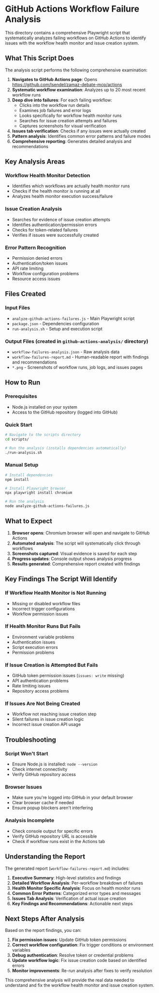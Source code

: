 # GitHub Actions Workflow Failure Analysis

This directory contains a comprehensive Playwright script that systematically analyzes failing workflows on GitHub Actions to identify issues with the workflow health monitor and issue creation system.

## What This Script Does

The analysis script performs the following comprehensive examination:

1. **Navigates to GitHub Actions page**: Opens https://github.com/lsendel/zamaz-debate-mcp/actions
2. **Systematic workflow examination**: Analyzes up to 20 most recent workflow runs
3. **Deep dive into failures**: For each failing workflow:
   - Clicks into the workflow run details
   - Examines job failures and error logs
   - Looks specifically for workflow health monitor runs
   - Searches for issue creation attempts and failures
   - Captures screenshots for visual verification
4. **Issues tab verification**: Checks if any issues were actually created
5. **Pattern analysis**: Identifies common error patterns and failure modes
6. **Comprehensive reporting**: Generates detailed analysis and recommendations

## Key Analysis Areas

### Workflow Health Monitor Detection
- Identifies which workflows are actually health monitor runs
- Checks if the health monitor is running at all
- Analyzes health monitor execution success/failure

### Issue Creation Analysis
- Searches for evidence of issue creation attempts
- Identifies authentication/permission errors
- Checks for token-related failures
- Verifies if issues were successfully created

### Error Pattern Recognition
- Permission denied errors
- Authentication/token issues
- API rate limiting
- Workflow configuration problems
- Resource access issues

## Files Created

### Input Files
- `analyze-github-actions-failures.js` - Main Playwright script
- `package.json` - Dependencies configuration
- `run-analysis.sh` - Setup and execution script

### Output Files (created in `github-actions-analysis/` directory)
- `workflow-failures-analysis.json` - Raw analysis data
- `workflow-failures-report.md` - Human-readable report with findings and recommendations
- `*.png` - Screenshots of workflow runs, job logs, and issues pages

## How to Run

### Prerequisites
- Node.js installed on your system
- Access to the GitHub repository (logged into GitHub)

### Quick Start
```bash
# Navigate to the scripts directory
cd scripts/

# Run the analysis (installs dependencies automatically)
./run-analysis.sh
```

### Manual Setup
```bash
# Install dependencies
npm install

# Install Playwright browser
npx playwright install chromium

# Run the analysis
node analyze-github-actions-failures.js
```

## What to Expect

1. **Browser opens**: Chromium browser will open and navigate to GitHub Actions
2. **Automated analysis**: The script will systematically click through workflows
3. **Screenshots captured**: Visual evidence is saved for each step
4. **Progress updates**: Console output shows analysis progress
5. **Results generated**: Comprehensive report created with findings

## Key Findings The Script Will Identify

### If Workflow Health Monitor is Not Running
- Missing or disabled workflow files
- Incorrect trigger configurations
- Workflow permission issues

### If Health Monitor Runs But Fails
- Environment variable problems
- Authentication issues
- Script execution errors
- Permission problems

### If Issue Creation is Attempted But Fails
- GitHub token permission issues (`issues: write` missing)
- API authentication problems
- Rate limiting issues
- Repository access problems

### If Issues Are Not Being Created
- Workflow not reaching issue creation step
- Silent failures in issue creation logic
- Incorrect issue creation API usage

## Troubleshooting

### Script Won't Start
- Ensure Node.js is installed: `node --version`
- Check internet connectivity
- Verify GitHub repository access

### Browser Issues
- Make sure you're logged into GitHub in your default browser
- Clear browser cache if needed
- Ensure popup blockers aren't interfering

### Analysis Incomplete
- Check console output for specific errors
- Verify GitHub repository URL is accessible
- Check if workflow runs exist in the Actions tab

## Understanding the Report

The generated report (`workflow-failures-report.md`) includes:

1. **Executive Summary**: High-level statistics and findings
2. **Detailed Workflow Analysis**: Per-workflow breakdown of failures
3. **Health Monitor Specific Analysis**: Focus on health monitor runs
4. **Common Error Patterns**: Categorized error types and messages
5. **Issues Tab Analysis**: Verification of actual issue creation
6. **Key Findings and Recommendations**: Actionable next steps

## Next Steps After Analysis

Based on the report findings, you can:

1. **Fix permission issues**: Update GitHub token permissions
2. **Correct workflow configuration**: Fix trigger conditions or environment variables
3. **Debug authentication**: Resolve token or credential problems
4. **Update workflow logic**: Fix issue creation code based on identified errors
5. **Monitor improvements**: Re-run analysis after fixes to verify resolution

This comprehensive analysis will provide the real data needed to understand and fix the workflow health monitor and issue creation system.